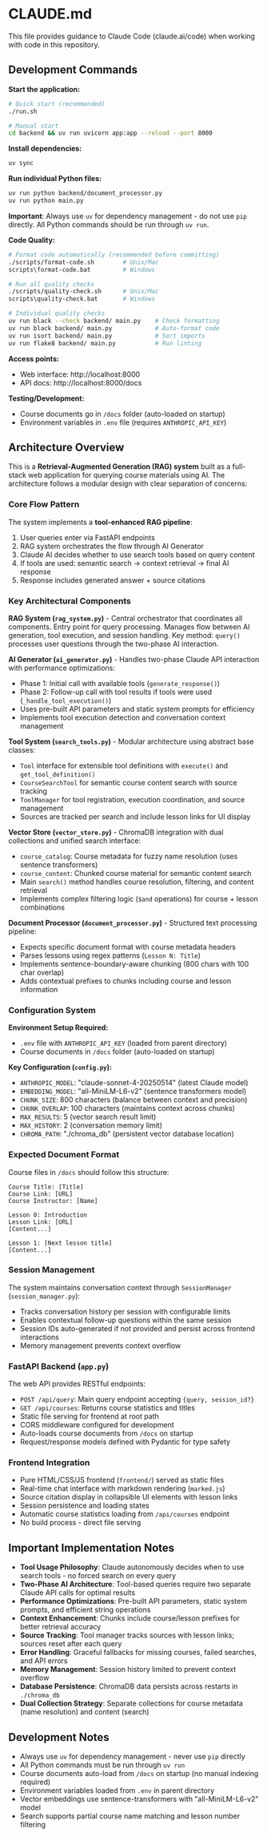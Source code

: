 # CLAUDE.md

This file provides guidance to Claude Code (claude.ai/code) when working with code in this repository.

## Development Commands

**Start the application:**
```bash
# Quick start (recommended)
./run.sh

# Manual start
cd backend && uv run uvicorn app:app --reload --port 8000
```

**Install dependencies:**
```bash
uv sync
```

**Run individual Python files:**
```bash
uv run python backend/document_processor.py
uv run python main.py
```

**Important**: Always use `uv` for dependency management - do not use `pip` directly. All Python commands should be run through `uv run`.

**Code Quality:**
```bash
# Format code automatically (recommended before committing)
./scripts/format-code.sh        # Unix/Mac
scripts\format-code.bat         # Windows

# Run all quality checks
./scripts/quality-check.sh      # Unix/Mac  
scripts\quality-check.bat       # Windows

# Individual quality checks
uv run black --check backend/ main.py    # Check formatting
uv run black backend/ main.py            # Auto-format code
uv run isort backend/ main.py            # Sort imports
uv run flake8 backend/ main.py           # Run linting
```

**Access points:**
- Web interface: http://localhost:8000
- API docs: http://localhost:8000/docs

**Testing/Development:**
- Course documents go in `/docs` folder (auto-loaded on startup)
- Environment variables in `.env` file (requires `ANTHROPIC_API_KEY`)

## Architecture Overview

This is a **Retrieval-Augmented Generation (RAG) system** built as a full-stack web application for querying course materials using AI. The architecture follows a modular design with clear separation of concerns:

### Core Flow Pattern
The system implements a **tool-enhanced RAG pipeline**:
1. User queries enter via FastAPI endpoints
2. RAG system orchestrates the flow through AI Generator 
3. Claude AI decides whether to use search tools based on query content
4. If tools are used: semantic search → context retrieval → final AI response
5. Response includes generated answer + source citations

### Key Architectural Components

**RAG System (`rag_system.py`)** - Central orchestrator that coordinates all components. Entry point for query processing. Manages flow between AI generation, tool execution, and session handling. Key method: `query()` processes user questions through the two-phase AI interaction.

**AI Generator (`ai_generator.py`)** - Handles two-phase Claude API interaction with performance optimizations:
- Phase 1: Initial call with available tools (`generate_response()`)
- Phase 2: Follow-up call with tool results if tools were used (`_handle_tool_execution()`)
- Uses pre-built API parameters and static system prompts for efficiency
- Implements tool execution detection and conversation context management

**Tool System (`search_tools.py`)** - Modular architecture using abstract base classes:
- `Tool` interface for extensible tool definitions with `execute()` and `get_tool_definition()`
- `CourseSearchTool` for semantic course content search with source tracking
- `ToolManager` for tool registration, execution coordination, and source management
- Sources are tracked per search and include lesson links for UI display

**Vector Store (`vector_store.py`)** - ChromaDB integration with dual collections and unified search interface:
- `course_catalog`: Course metadata for fuzzy name resolution (uses sentence transformers)
- `course_content`: Chunked course material for semantic content search
- Main `search()` method handles course resolution, filtering, and content retrieval
- Implements complex filtering logic (`$and` operations) for course + lesson combinations

**Document Processor (`document_processor.py`)** - Structured text processing pipeline:
- Expects specific document format with course metadata headers
- Parses lessons using regex patterns (`Lesson N: Title`)
- Implements sentence-boundary-aware chunking (800 chars with 100 char overlap)
- Adds contextual prefixes to chunks including course and lesson information

### Configuration System

**Environment Setup Required:**
- `.env` file with `ANTHROPIC_API_KEY` (loaded from parent directory)
- Course documents in `/docs` folder (auto-loaded on startup)

**Key Configuration (`config.py`):**
- `ANTHROPIC_MODEL`: "claude-sonnet-4-20250514" (latest Claude model)
- `EMBEDDING_MODEL`: "all-MiniLM-L6-v2" (sentence transformers model)
- `CHUNK_SIZE`: 800 characters (balance between context and precision)
- `CHUNK_OVERLAP`: 100 characters (maintains context across chunks)
- `MAX_RESULTS`: 5 (vector search result limit)
- `MAX_HISTORY`: 2 (conversation memory limit)
- `CHROMA_PATH`: "./chroma_db" (persistent vector database location)

### Expected Document Format

Course files in `/docs` should follow this structure:
```
Course Title: [Title]
Course Link: [URL]
Course Instructor: [Name]

Lesson 0: Introduction
Lesson Link: [URL]
[Content...]

Lesson 1: [Next lesson title]
[Content...]
```

### Session Management

The system maintains conversation context through `SessionManager` (`session_manager.py`):
- Tracks conversation history per session with configurable limits
- Enables contextual follow-up questions within the same session
- Session IDs auto-generated if not provided and persist across frontend interactions
- Memory management prevents context overflow

### FastAPI Backend (`app.py`)

The web API provides RESTful endpoints:
- `POST /api/query`: Main query endpoint accepting `{query, session_id?}`
- `GET /api/courses`: Returns course statistics and titles
- Static file serving for frontend at root path
- CORS middleware configured for development
- Auto-loads course documents from `/docs` on startup
- Request/response models defined with Pydantic for type safety

### Frontend Integration

- Pure HTML/CSS/JS frontend (`frontend/`) served as static files
- Real-time chat interface with markdown rendering (`marked.js`)
- Source citation display in collapsible UI elements with lesson links
- Session persistence and loading states
- Automatic course statistics loading from `/api/courses` endpoint
- No build process - direct file serving

## Important Implementation Notes

- **Tool Usage Philosophy**: Claude autonomously decides when to use search tools - no forced search on every query
- **Two-Phase AI Architecture**: Tool-based queries require two separate Claude API calls for optimal results
- **Performance Optimizations**: Pre-built API parameters, static system prompts, and efficient string operations
- **Context Enhancement**: Chunks include course/lesson prefixes for better retrieval accuracy
- **Source Tracking**: Tool manager tracks sources with lesson links; sources reset after each query  
- **Error Handling**: Graceful fallbacks for missing courses, failed searches, and API errors
- **Memory Management**: Session history limited to prevent context overflow
- **Database Persistence**: ChromaDB data persists across restarts in `./chroma_db`
- **Dual Collection Strategy**: Separate collections for course metadata (name resolution) and content (search)

## Development Notes

- Always use `uv` for dependency management - never use `pip` directly
- All Python commands must be run through `uv run`
- Course documents auto-load from `/docs` on startup (no manual indexing required)
- Environment variables loaded from `.env` in parent directory
- Vector embeddings use sentence-transformers with "all-MiniLM-L6-v2" model
- Search supports partial course name matching and lesson number filtering